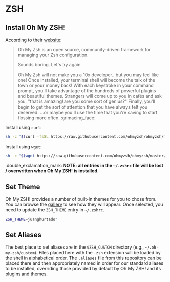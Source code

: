 # ZSH

## Install Oh My ZSH!

According to their [website](https://ohmyz.sh/):

> Oh My Zsh is an open source, community-driven framework for managing your Zsh
> configuration.
>
> Sounds boring. Let's try again.
>
> Oh My Zsh will not make you a 10x developer...but you may feel like one!
> Once installed, your terminal shell will become the talk of the town or your
> money back! With each keystroke in your command prompt, you'll take advantage
> of the hundreds of powerful plugins and beautiful themes. Strangers will come
> up to you in cafés and ask you, "that is amazing! are you some sort of
> genius?"
> Finally, you'll begin to get the sort of attention that you have always felt
> you deserved. ...or maybe you'll use the time that you're saving to start
> flossing more often. :grimacing_face:

Install using `curl`:
```bash
sh -c "$(curl -fsSL https://raw.githubusercontent.com/ohmyzsh/ohmyzsh/master/tools/install.sh)"
```

Install using `wget`:
```bash
sh -c "$(wget https://raw.githubusercontent.com/ohmyzsh/ohmyzsh/master/tools/install.sh -O -)"
```

:double_exclamation_mark: **NOTE: all entries in the `~/.zshrc` file will be
lost / overwritten when Oh My ZSH! is installed.**

## Set Theme

Oh My ZSH! provides a number of built-in themes for you to chose from. You can
browse the [gallery](https://github.com/ohmyzsh/ohmyzsh/wiki/Themes) to see how
they will appear. Once selected, you need to update the `ZSH_THEME` entry in
`~/.zshrc`.

```bash
ZSH_THEME=juanghurtado"
```

## Set Aliases

The best place to set aliases are in the `$ZSH_CUSTOM` directory (e.g.,
`~/.oh-my-zsh/custom`). Files placed here with the `.zsh` extension will be
loaded by the shell in alphabetical order. The `.aliases` file from this
repository can be placed there and then appropriately named in order for our
standard aliases to be installed, overriding those provided by default by Oh My
ZSH! and its plugins and themes.
